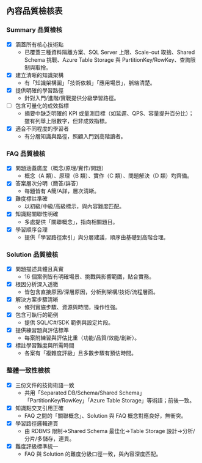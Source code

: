 ## 內容品質檢核表

### Summary 品質檢核
- [x] 涵蓋所有核心技術點
  - 已覆蓋三種資料隔離方案、SQL Server 上限、Scale-out 取捨、Shared Schema 挑戰、Azure Table Storage 與 PartitionKey/RowKey、查詢限制與取捨。
- [x] 建立清晰的知識架構
  - 有「知識架構圖」「技術依賴」「應用場景」，脈絡清楚。
- [x] 提供明確的學習路徑
  - 針對入門/進階/實戰提供分級學習路徑。
- [ ] 包含可量化的成效指標
  - 摘要中缺乏明確的 KPI 或量測目標（如延遲、QPS、容量提升百分比）；雖有列舉上限數字，但非成效指標。
- [x] 適合不同程度的學習者
  - 有分層知識與路徑，照顧入門到高階讀者。

### FAQ 品質檢核
- [x] 問題涵蓋廣度（概念/原理/實作/問題）
  - 概念（A 類）、原理（B 類）、實作（C 類）、問題解決（D 類）均齊備。
- [x] 答案層次分明（簡答/詳答）
  - 每題皆有 A簡/A詳，層次清晰。
- [x] 難度標註準確
  - 以初級/中級/高級標示，與內容難度匹配。
- [x] 知識點關聯性明確
  - 多處提供「關聯概念」，指向相關題目。
- [x] 學習順序合理
  - 提供「學習路徑索引」與分層建議，順序由基礎到高階合理。

### Solution 品質檢核
- [x] 問題描述具體且真實
  - 16 個案例皆有明確場景、挑戰與影響範圍，貼合實務。
- [x] 根因分析深入透徹
  - 皆包含直接原因/深層原因，分析到架構/技術/流程層面。
- [x] 解決方案步驟清晰
  - 條列實施步驟、資源與時間，操作性強。
- [x] 包含可執行的範例
  - 提供 SQL/C#/SDK 範例與設定片段。
- [x] 提供練習題與評估標準
  - 每案附練習與評估比重（功能/品質/效能/創新）。
- [x] 標註學習難度與所需時間
  - 各案有「複雜度評級」且多數步驟有預估時間。

### 整體一致性檢核
- [x] 三份文件的技術術語一致
  - 共用「Separated DB/Schema/Shared Schema」「PartitionKey/RowKey」「Azure Table Storage」等術語；前後一致。
- [x] 知識點交叉引用正確
  - FAQ 之間的「關聯概念」、Solution 與 FAQ 概念對應良好，無衝突。
- [x] 學習路徑邏輯連貫
  - 由 RDBMS 限制→Shared Schema 最佳化→Table Storage 設計→分析/分片/多儲存，連貫。
- [x] 難度評級標準統一
  - FAQ 與 Solution 的難度分級口徑一致，與內容深度匹配。